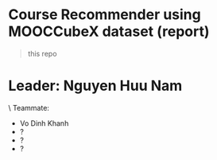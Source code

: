 # Course Recommender using MOOCCubeX dataset (report)
> this repo 

# Leader: Nguyen Huu Nam
\\
Teammate:
- Vo Dinh Khanh
- ?
- ?
- ?
